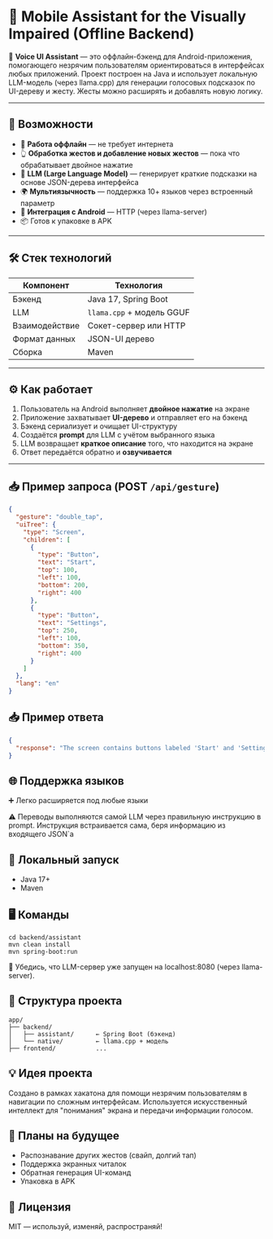 # 🦮 Mobile Assistant for the Visually Impaired (Offline Backend)

📱 **Voice UI Assistant** — это оффлайн-бэкенд для Android-приложения, помогающего незрячим пользователям ориентироваться в интерфейсах любых приложений. Проект построен на Java и использует локальную LLM-модель (через llama.cpp) для генерации голосовых подсказок по UI-дереву и жесту. Жесты можно расширять и добавлять новую логику.

---

## 🚀 Возможности

- 🔁 **Работа оффлайн** — не требует интернета
- 👆 **Обработка жестов и добавление новых жестов** — пока что обрабатывает двойное нажатие
- 🧠 **LLM (Large Language Model)** — генерирует краткие подсказки на основе JSON-дерева интерфейса
- 🌍 **Мультиязычность** — поддержка 10+ языков через встроенный параметр
- 🦾 **Интеграция с Android** —  HTTP (через llama-server)
- 📦 Готов к упаковке в APK

---

## 🛠️ Стек технологий

| Компонент     | Технология                     |
|---------------|--------------------------------|
| Бэкенд        | Java 17, Spring Boot           |
| LLM           | `llama.cpp` + модель GGUF      |
| Взаимодействие| Сокет-сервер или HTTP          |
| Формат данных | JSON-UI дерево                 |
| Сборка        | Maven                          |

---

## ⚙️ Как работает

1. Пользователь на Android выполняет **двойное нажатие** на экране
2. Приложение захватывает **UI-дерево** и отправляет его на бэкенд
3. Бэкенд сериализует и очищает UI-структуру
4. Создаётся **prompt** для LLM с учётом выбранного языка
5. LLM возвращает **краткое описание** того, что находится на экране
6. Ответ передаётся обратно и **озвучивается**

---

## 📥 Пример запроса (POST `/api/gesture`)

```json
{
  "gesture": "double_tap",
  "uiTree": {
    "type": "Screen",
    "children": [
      {
        "type": "Button",
        "text": "Start",
        "top": 100,
        "left": 100,
        "bottom": 200,
        "right": 400
      },
      {
        "type": "Button",
        "text": "Settings",
        "top": 250,
        "left": 100,
        "bottom": 350,
        "right": 400
      }
    ]
  },
  "lang": "en"
}
```
## 📥 Пример ответа
```json
{
  "response": "The screen contains buttons labeled 'Start' and 'Settings' on the left side.",
}
```
## 🌐 Поддержка языков
➕ Легко расширяется под любые языки

⚠️ Переводы выполняются самой LLM через правильную инструкцию в prompt. Инструкция встраивается сама, беря информацию из входящего JSON`a
## 🧪 Локальный запуск
- Java 17+
- Maven
## 🖥️ Команды
```
cd backend/assistant
mvn clean install
mvn spring-boot:run
```
🧠 Убедись, что LLM-сервер уже запущен на localhost:8080 (через llama-server).
## 📂 Структура проекта
```
app/
├── backend/
│   ├── assistant/      ← Spring Boot (бэкенд)
│   └── native/         ← llama.cpp + модель
├── frontend/           ...
```
## 💡 Идея проекта
Создано в рамках хакатона для помощи незрячим пользователям в навигации по сложным интерфейсам. Используется искусственный интеллект для "понимания" экрана и передачи информации голосом.
## 🏁 Планы на будущее
- Распознавание других жестов (свайп, долгий тап)
- Поддержка экранных читалок
- Обратная генерация UI-команд
- Упаковка в APK 
## 📝 Лицензия
MIT — используй, изменяй, распространяй!
